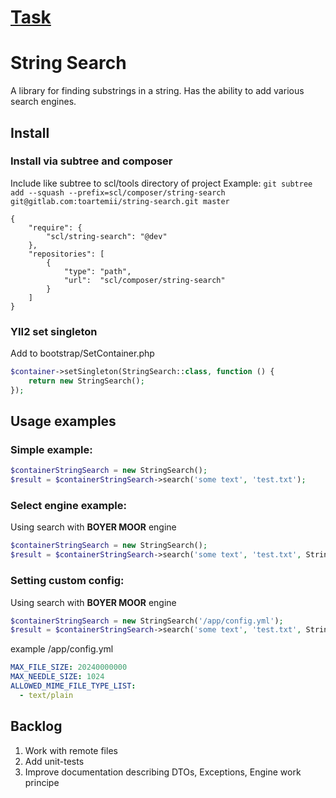 # [Task](task.pdf)

# String Search 
A library for finding substrings in a string. Has the ability to add various search engines. 

## Install
### Install via subtree and composer
Include like subtree to scl/tools directory of project
Example: `git subtree add --squash --prefix=scl/composer/string-search git@gitlab.com:toartemii/string-search.git master`

````composer
{
    "require": {
        "scl/string-search": "@dev"
    },
    "repositories": [
        {
            "type": "path",
            "url":  "scl/composer/string-search"
        }
    ]
}
````

### YII2 set singleton 
Add to bootstrap/SetContainer.php
```php
$container->setSingleton(StringSearch::class, function () {
    return new StringSearch();
});
```


## Usage examples
### Simple example: 
```php
$containerStringSearch = new StringSearch();
$result = $containerStringSearch->search('some text', 'test.txt');
```

### Select engine example: 
Using search with **BOYER MOOR** engine
```php
$containerStringSearch = new StringSearch();
$result = $containerStringSearch->search('some text', 'test.txt', StringSearch::ENGINE_BOYER_MOOR);
```

### Setting custom config: 
Using search with **BOYER MOOR** engine
```php
$containerStringSearch = new StringSearch('/app/config.yml');
$result = $containerStringSearch->search('some text', 'test.txt', StringSearch::DEFAULT_ENGINE);
```

example /app/config.yml
```yaml
MAX_FILE_SIZE: 20240000000
MAX_NEEDLE_SIZE: 1024
ALLOWED_MIME_FILE_TYPE_LIST:
  - text/plain

```

## Backlog
1. Work with remote files
1. Add unit-tests
1. Improve documentation describing DTOs, Exceptions, Engine work principe

